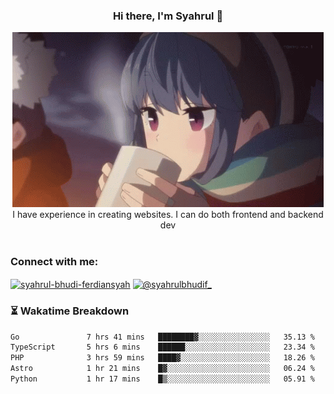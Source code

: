 ### <div align="center">Hi there, I'm Syahrul 🚀</div>

<div align="center">
  <img src="./img/rin.gif" alt="Rin GIF">
</div>



<div align="center">I have experience in creating websites. I can do both frontend and backend dev</div>


<br/>


<h3 align="left">Connect with me:</h3>
<p align="left">
<a href="https://www.linkedin.com/in/syahrul-bhudi-ferdiansyah-792024251/" target="blank"><img align="center" src="https://raw.githubusercontent.com/rahuldkjain/github-profile-readme-generator/master/src/images/icons/Social/linked-in-alt.svg" alt="syahrul-bhudi-ferdiansyah" height="30" width="40" /></a>
<a href="https://www.instagram.com/syahrulbhudif_/" target="blank"><img align="center" src="https://raw.githubusercontent.com/rahuldkjain/github-profile-readme-generator/master/src/images/icons/Social/instagram.svg" alt="@syahrulbhudif_" height="30" width="40" /></a>
</p>


### ⏳ Wakatime Breakdown

<!--START_SECTION:waka-->

```txt
Go               7 hrs 41 mins   ████████▓░░░░░░░░░░░░░░░░   35.13 %
TypeScript       5 hrs 6 mins    ██████░░░░░░░░░░░░░░░░░░░   23.34 %
PHP              3 hrs 59 mins   ████▓░░░░░░░░░░░░░░░░░░░░   18.26 %
Astro            1 hr 21 mins    █▓░░░░░░░░░░░░░░░░░░░░░░░   06.24 %
Python           1 hr 17 mins    █▒░░░░░░░░░░░░░░░░░░░░░░░   05.91 %
```

<!--END_SECTION:waka-->
